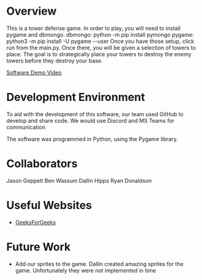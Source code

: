 # Overview

This is a tower defense game. In order to play, you will need to install pygame and dbmongo.
dbmongo: python -m pip install pymongo
pygame: python3 -m pip install -U pygame --user
Once you have those setup, click run from the main.py. Once there, you will be given a selection of towers to place. The goal
is to strategically place your towers to destroy the enemy towers before they destroy your base.

[Software Demo Video](https://youtu.be/0Vhlte75oSA)

# Development Environment

To aid with the development of this software, our team used GitHub to develop and share code. We would use Discord and MS Teams for communication

The software was programmed in Python, using the Pygame library.

# Collaborators

Jason Geppelt
Ben Wassum
Dallin Hipps
Ryan Donaldson

# Useful Websites

* [GeeksForGeeks](https://www.geeksforgeeks.org/pygame-tutorial/?ref=lbp)

# Future Work

* Add our sprites to the game. Dallin created amazing sprites for the game. Unfortunately they were not implemented in time
